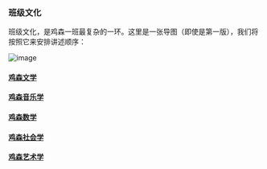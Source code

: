 ### 班级文化

班级文化，是鸡森一班最复杂的一环。这里是一张导图（即使是第一版），我们将按照它来安排讲述顺序：

![image](https://github.com/user-attachments/assets/4d791bab-9ec7-4775-9f87-fdc9b40984a8)


#### [鸡森文学](https://ssfz202601.github.io/culture/literature)

#### [鸡森音乐学](https://ssfz202601.github.io/culture/music)

#### [鸡森数学](https://ssfz202601.github.io/culture/math)

#### [鸡森社会学](https://ssfz202601.github.io/404)

#### [鸡森艺术学](https://ssfz202601.github.io/404)

